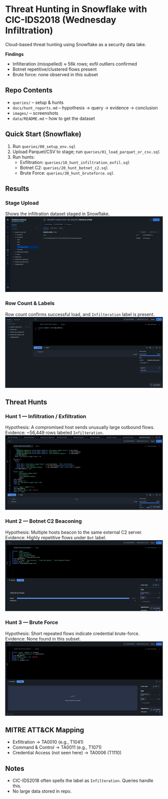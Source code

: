 # Threat Hunting in Snowflake with CIC-IDS2018 (Wednesday Infiltration)

Cloud-based threat hunting using Snowflake as a security data lake.

**Findings**
- Infilteration (misspelled) ≈ 56k rows; exfil outliers confirmed
- Botnet repetitive/clustered flows present
- Brute force: none observed in this subset

## Repo Contents
- `queries/` – setup & hunts
- `docs/hunt_reports.md` – hypothesis → query → evidence → conclusion
- `images/` – screenshots 
- `data/README.md` – how to get the dataset 

## Quick Start (Snowflake)
1. Run `queries/00_setup_env.sql`
2. Upload Parquet/CSV to stage; run `queries/01_load_parquet_or_csv.sql`
3. Run hunts:
   - Exfiltration: `queries/10_hunt_infiltration_exfil.sql`
   - Botnet C2: `queries/20_hunt_botnet_c2.sql`
   - Brute Force: `queries/30_hunt_bruteforce.sql`

## Results

### Stage Upload
Shows the infiltration dataset staged in Snowflake.  
![Stage Upload](images/Stage-Upload.png)

### Row Count & Labels
Row count confirms successful load, and `Infilteration` label is present.  
![Row Count](images/Row-Count.png)  

## Threat Hunts

### Hunt 1 — Infiltration / Exfiltration
Hypothesis: A compromised host sends unusually large outbound flows.  
Evidence: ~56,449 rows labeled `Infilteration`.  
![Infiltration Results](images/Infiltration-Hunt-Results.png)

### Hunt 2 — Botnet C2 Beaconing
Hypothesis: Multiple hosts beacon to the same external C2 server.  
Evidence: Highly repetitive flows under `Bot` label.  
![Botnet Results](images/Botnet-Hunt-Results.png)

### Hunt 3 — Brute Force
Hypothesis: Short repeated flows indicate credential brute-force.  
Evidence: None found in this subset.  
![Brute Force Empty](images/Brute-Force-Hunt-Results.png)

## MITRE ATT&CK Mapping
- Exfiltration → TA0010 (e.g., T1041)
- Command & Control → TA0011 (e.g., T1071)
- Credential Access (not seen here) → TA0006 (T1110)

## Notes
- CIC-IDS2018 often spells the label as `Infilteration`. Queries handle this.
- No large data stored in repo.
